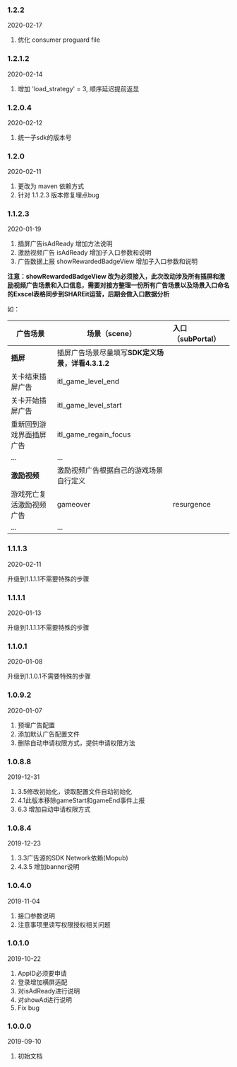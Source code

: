 ### 1.2.2
2020-02-17

1. 优化 consumer proguard file

### 1.2.1.2
2020-02-14

1. 增加 'load_strategy' = 3, 顺序延迟提前返显

### 1.2.0.4

2020-02-12
1. 统一子sdk的版本号

### 1.2.0

2020-02-11

1. 更改为 maven 依赖方式
2. 针对 1.1.2.3 版本修复埋点bug

### 1.1.2.3

2020-01-19

1. 插屏广告isAdReady 增加方法说明
2. 激励视频广告 isAdReady 增加子入口参数和说明
3. 广告数据上报 showRewardedBadgeView 增加子入口参数和说明

**注意：showRewardedBadgeView 改为必须接入，此次改动涉及所有插屏和激励视频广告场景和入口信息，需要对接方整理一份所有广告场景以及场景入口命名的Exscel表格同步到SHAREit运营，后期会做入口数据分析**

如：

| 广告场景                 | 场景（scene）                                    | 入口（subPortal） |
| ------------------------ | ------------------------------------------------ | :---------------- |
| **插屏**                 | 插屏广告场景尽量填写**SDK定义场景，详看4.3.1.2** |                   |
| 关卡结束插屏广告         | itl_game_level_end                               |                   |
| 关卡开始插屏广告         | itl_game_level_start                             |                   |
| 重新回到游戏界面插屏广告 | itl_game_regain_focus                            |                   |
| ...                      | ...                                              |                   |
| **激励视频**             | 激励视频广告根据自己的游戏场景自行定义           |                   |
| 游戏死亡复活激励视频广告 | gameover                                         | resurgence        |
| ...                      | ...                                              |                   |


### 1.1.1.3

2020-02-11

升级到1.1.1.1不需要特殊的步骤

### 1.1.1.1

2020-01-13

升级到1.1.1.1不需要特殊的步骤

### 1.1.0.1

2020-01-08

升级到1.1.0.1不需要特殊的步骤

### 1.0.9.2

2020-01-07

1. 预埋广告配置
2. 添加默认广告配置文件
3. 删除自动申请权限方式，提供申请权限方法

### 1.0.8.8

2019-12-31

1. 3.5修改初始化，读取配置文件自动初始化
2. 4.1此版本移除gameStart和gameEnd事件上报
3. 6.3 增加自动申请权限方式

### 1.0.8.4

2019-12-23

1. 3.3广告源的SDK Network依赖(Mopub)
2. 4.3.5 增加banner说明

### 1.0.4.0

2019-11-04

1. 接口参数说明
2. 注意事项里读写权限授权相关问题

### 1.0.1.0

2019-10-22

1. AppID必须要申请
2. 登录增加横屏适配
3. 对isAdReady进行说明
4. 对showAd进行说明
5. Fix bug

### 1.0.0.0

2019-09-10

1. 初始文档